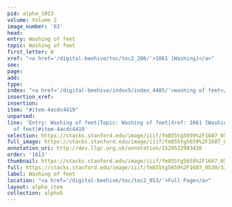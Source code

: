 ```yaml
---
pid: alpha_1013
volume: Volume 2
image_number: '63'
head: 
entry: Washing of feet
topic: Washing of feet
first_letter: W
xref: "<a href='/digital-beehive/toc/toc2_206/'>1061 [Washing]</a>"
see: 
page: 
add: 
type: 
index: "<a href='/digital-beehive/index5/index_4485/'>washing of feet</a>"
insertion_xref: 
insertion: 
item: "#item-4acdc4419"
unparsed: 
line: 'Entry: Washing of feet|Topic: Washing of feet|Xref: 1061 [Washing]|Index: washing
  of feet|#item-4acdc4419'
selection: https://stacks.stanford.edu/image/iiif/fm855tg5659%2F1607_0530/333,4651,2989,349/full/0/default.jpg
full_image: https://stacks.stanford.edu/image/iiif/fm855tg5659%2F1607_0530/full/full/0/default.jpg
annotation_uri: http://dev.llgc.org.uk/annotation/1529522993420
order: '1013'
thumbnail: https://stacks.stanford.edu/image/iiif/fm855tg5659%2F1607_0530/333,4651,600,180/250,/0/default.jpg
full: https://stacks.stanford.edu/image/iiif/fm855tg5659%2F1607_0530/333,4651,2989,349/full/0/default.jpg
label: Washing of feet
location: "<a href='/digital-beehive/toc/toc2_053/'>Full Page</a>"
layout: alpha_item
collection: alpha5
---
```

